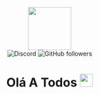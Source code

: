 <div id="header" align="center">
  <img src="https://media.discordapp.net/attachments/858785406166237221/1015386865605550151/standard_4.gif" width="100"/>
</div>
  <div id="badges" align="center">
    <img alt="Discord" src="https://img.shields.io/discord/1010319790860152885?color=red&label=Discord&logo=CoohLTE">
    <img alt="GitHub followers" src="https://img.shields.io/github/followers/CoohCooh?label=Me%20Siga&logo=Github&style=social">
</div>
<div id="txt" align="center">
<img src="https://komarev.com/ghpvc/?username=CoohLTE&style=flat-square&color=blue" alt=""/>
<h1>
Olá A Todos
<img src="https://media.giphy.com/media/hvRJCLFzcasrR4ia7z/giphy.gif" width="30px"/>
</h1>
</div>